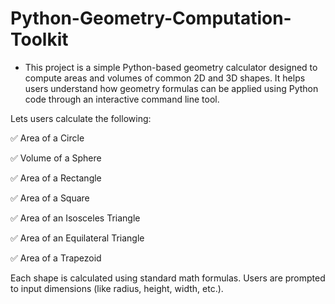 # Python-Geometry-Computation-Toolkit


- This project is a simple Python-based geometry calculator designed to compute areas and volumes of common 2D and 3D shapes. It helps users understand how geometry formulas can be applied using Python code through an interactive command line tool.

Lets users calculate the following:

✅ Area of a Circle

✅ Volume of a Sphere

✅ Area of a Rectangle

✅ Area of a Square

✅ Area of an Isosceles Triangle

✅ Area of an Equilateral Triangle

✅ Area of a Trapezoid

Each shape is calculated using standard math formulas. Users are prompted to input dimensions (like radius, height, width, etc.). 